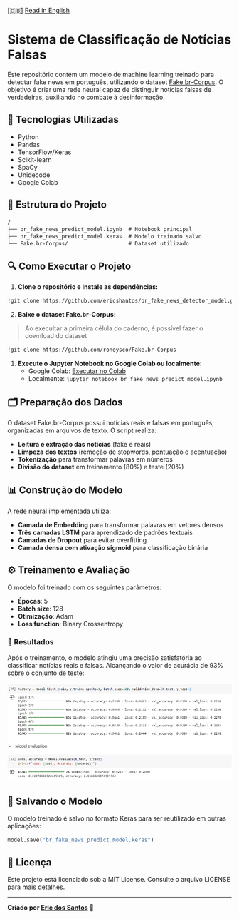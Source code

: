 [🇬🇧] [Read in English](README.md)

# Sistema de Classificação de Notícias Falsas

Este repositório contém um modelo de machine learning treinado para detectar fake news em português, utilizando o dataset [Fake.br-Corpus](https://github.com/roneysco/Fake.br-Corpus). O objetivo é criar uma rede neural capaz de distinguir notícias falsas de verdadeiras, auxiliando no combate à desinformação.

## 📌 Tecnologias Utilizadas
- Python
- Pandas
- TensorFlow/Keras
- Scikit-learn
- SpaCy
- Unidecode
- Google Colab

## 📂 Estrutura do Projeto
```
/
├── br_fake_news_predict_model.ipynb  # Notebook principal
├── br_fake_news_predict_model.keras  # Modelo treinado salvo
└── Fake.br-Corpus/                   # Dataset utilizado
```

## 🔍 Como Executar o Projeto

1. **Clone o repositório e instale as dependências:**
```bash
!git clone https://github.com/ericshantos/br_fake_news_detector_model.git
```

2. **Baixe o dataset Fake.br-Corpus:**

> Ao execultar a primeira célula do caderno, é possível fazer o download do dataset

```bash
!git clone https://github.com/roneysco/Fake.br-Corpus
```

1. **Execute o Jupyter Notebook no Google Colab ou localmente:**
   - Google Colab: [Executar no Colab](https://colab.research.google.com/github/ericshantos/br_fake_news_detector_model/blob/main/br_fake_news_detector_model.ipynb)
   - Localmente: `jupyter notebook br_fake_news_predict_model.ipynb`

## 🗂️ Preparação dos Dados

O dataset Fake.br-Corpus possui notícias reais e falsas em português, organizadas em arquivos de texto. O script realiza:
- **Leitura e extração das notícias** (fake e reais)
- **Limpeza dos textos** (remoção de stopwords, pontuação e acentuação)
- **Tokenização** para transformar palavras em números
- **Divisão do dataset** em treinamento (80%) e teste (20%)

## 📊 Construção do Modelo

A rede neural implementada utiliza:
- **Camada de Embedding** para transformar palavras em vetores densos
- **Três camadas LSTM** para aprendizado de padrões textuais
- **Camadas de Dropout** para evitar overfitting
- **Camada densa com ativação sigmoid** para classificação binária

## ⚙️ Treinamento e Avaliação

O modelo foi treinado com os seguintes parâmetros:
- **Épocas**: 5
- **Batch size**: 128
- **Otimização**: Adam
- **Loss function**: Binary Crossentropy

### 🎯 Resultados
Após o treinamento, o modelo atingiu uma precisão satisfatória ao classificar notícias reais e falsas. Alcançando o valor de acurácia de 93% sobre o conjunto de teste:

![](./assets/result.png)

## 💾 Salvando o Modelo
O modelo treinado é salvo no formato Keras para ser reutilizado em outras aplicações:
```python
model.save("br_fake_news_predict_model.keras")
```

## 📜 Licença

Este projeto está licenciado sob a MIT License. Consulte o arquivo LICENSE para mais detalhes.

---
**Criado por [Eric dos Santos](https://github.com/ericshantos)** 🚀